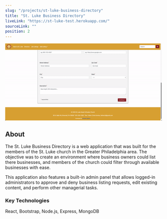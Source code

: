 ```yaml
---
slug: "/projects/st-luke-business-directory"
title: "St. Luke Business Directory"
liveLink: "https://st-luke-test.herokuapp.com/"
sourceLink: ""
position: 2
---
```


![St Luke Business Directory](../images/st-luke.gif)

## About

The St. Luke Business Directory is a web application that was built for the members of the St. Luke church in the Greater Philadelphia area. The objective was to create an environment where business owners could list there businesses, and members of the church could filter through available businesses with ease.

This application also features a built-in admin panel that allows logged-in administrators to approve and deny business listing requests, edit existing content, and perform other managerial tasks.

### Key Technologies

React, Bootstrap, Node.js, Express, MongoDB
